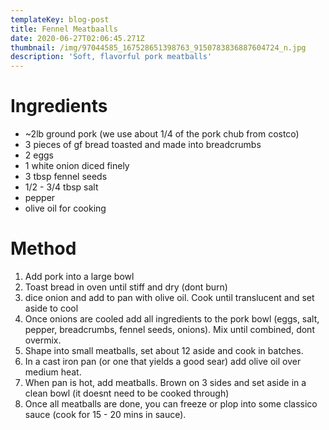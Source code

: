 ```yaml
---
templateKey: blog-post
title: Fennel Meatbaalls
date: 2020-06-27T02:06:45.271Z
thumbnail: /img/97044585_167528651398763_9150783836887604724_n.jpg
description: 'Soft, flavorful pork meatballs'
---
```

# Ingredients

* ~2lb ground pork (we use about 1/4 of the pork chub from costco)
* 3 pieces of gf bread toasted and made into breadcrumbs
* 2 eggs
* 1 white onion diced finely
* 3 tbsp fennel seeds
* 1/2 - 3/4 tbsp salt
* pepper
* olive oil for cooking

# Method

1. Add pork into a large bowl
2. Toast bread in oven until stiff and dry (dont burn)
3. dice onion and add to pan with olive oil. Cook until translucent and set aside to cool
4. Once onions are cooled add all ingredients to the pork bowl (eggs, salt, pepper, breadcrumbs, fennel seeds, onions). Mix until combined, dont overmix.
5. Shape into small meatballs, set about 12 aside and cook in batches. 
6. In a cast iron pan (or one that yields a good sear) add olive oil over medium heat. 
7. When pan is hot, add meatballs. Brown on 3 sides and set aside in a clean bowl (it doesnt need to be cooked through)
8. Once all meatballs are done, you can freeze or plop into some classico sauce (cook for 15 - 20 mins in sauce).
